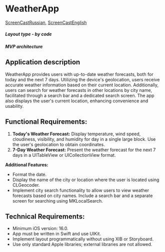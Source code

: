 # WeatherApp
[ScreenCastRussian](https://disk.yandex.ru/i/3LNX9zoFURj-kg),
[ScreenCastEnglish](https://disk.yandex.ru/i/SjjXaHIOBdQOsg)

##### Layout type - by code

##### MVP architecture

## Application description

 
  WeatherApp provides users with up-to-date weather forecasts, both for today and the next 7 days. Utilizing the device's geolocation, users receive accurate weather information based on their current location. Additionally, users can search for weather forecasts in other locations by city name, facilitated through a search bar and a dedicated search screen. The app also displays the user's current location, enhancing convenience and usability.

## Functional Requirements:
1. **Today's Weather Forecast:** Display temperature, wind speed, cloudiness, visibility, and humidity for day in a single large block. Use the user's geolocation to obtain coordinates.
2. **7-Day Weather Forecast:** Present the weather forecast for the next 7 days in a UITableView or UICollectionView format.

**Additional Features:**
- Format the date.
- Display the name of the city or location where the user is located using CLGeocoder.
- Implement city search functionality to allow users to view weather forecasts based on city names. Include a search bar and a separate screen for searching using MKLocalSearch.

## Technical Requirements:
- Minimum iOS version: 16.0.
- App must be written in Swift and use UIKit.
- Implement layout programmatically without using XIB or Storyboard.
- Use only standard Apple libraries; external libraries are not allowed.
